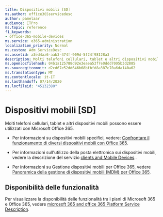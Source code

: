 ```yaml
---
title: Dispositivi mobili [SD]
ms.author: office365servicedesc
author: pamelaar
audience: ITPro
ms.topic: reference
f1_keywords:
- office-365-mobile-devices
ms.service: o365-administration
localization_priority: Normal
ms.custom: Adm_ServiceDesc
ms.assetid: a3ed4aa6-aab3-474f-909d-5f24f98128a3
description: Molti telefoni cellulari, tablet e altri dispositivi mobili possono essere utilizzati con Microsoft Office 365.
ms.openlocfilehash: 04b1a125788d92e3eaea53f7e0ddd7005b3d2885
ms.sourcegitcommit: d2cd67e52dd646b68bfbfd8a387e70a6da140a62
ms.translationtype: MT
ms.contentlocale: it-IT
ms.lasthandoff: 07/14/2020
ms.locfileid: "45132380"
---
```

# <a name="mobile-devices-sd"></a>Dispositivi mobili [SD]

Molti telefoni cellulari, tablet e altri dispositivi mobili possono essere utilizzati con Microsoft Office 365. 
  
- Per informazioni su dispositivi mobili specifici, vedere: [Confrontare il funzionamento di diversi dispositivi mobili con Office 365](https://go.microsoft.com/fwlink/p/?LinkId=282337).
    
- Per informazioni sull'utilizzo della posta elettronica sui dispositivi mobili, vedere la descrizione del servizio [clients and Mobile Devices](../exchange-online-service-description/clients-and-mobile-devices.md) . 
    
- Per informazioni su Gestione dispositivi mobili per Office 365, vedere [Panoramica della gestione di dispositivi mobili (MDM) per Office 365](https://go.microsoft.com/fwlink/?linkid=808602).
    
## <a name="feature-availability"></a>Disponibilità delle funzionalità

Per visualizzare la disponibilità delle funzionalità tra i piani di Microsoft 365 e Office 365, vedere [microsoft 365 and office 365 Platform Service Description](office-365-platform-service-description.md).
  

